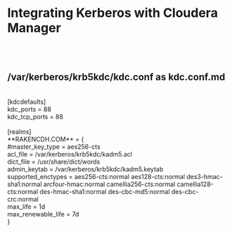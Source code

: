 <h1>Integrating Kerberos with Cloudera Manager</h1><br>
<br>
<h2>/var/kerberos/krb5kdc/kdc.conf as kdc.conf.md</h2>
<br>
[kdcdefaults]<br>
 kdc_ports = 88<br>
 kdc_tcp_ports = 88<br>
<br>
[realms]<br>
**RAKENCDH.COM** = {<br>
  #master_key_type = aes256-cts<br>
  acl_file = /var/kerberos/krb5kdc/kadm5.acl<br>
  dict_file = /usr/share/dict/words<br>
  admin_keytab = /var/kerberos/krb5kdc/kadm5.keytab<br>
  supported_enctypes = aes256-cts:normal aes128-cts:normal des3-hmac-sha1:normal arcfour-hmac:normal camellia256-cts:normal camellia128-cts:normal des-hmac-sha1:normal des-cbc-md5:normal des-cbc-crc:normal<br>
  max_life = 1d<br>
  max_renewable_life = 7d<br>
 }<br>
<br>
